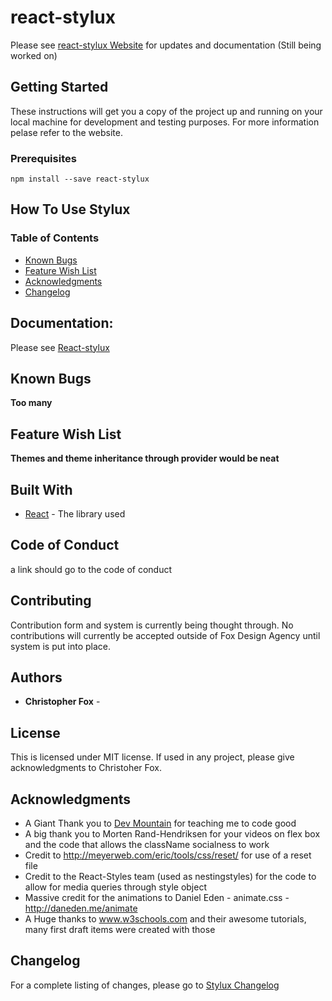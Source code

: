 # react-stylux

Please see [react-stylux Website](https://foxdesignagency.com/react-stylux) for updates and documentation (Still being worked on)

## Getting Started

These instructions will get you a copy of the project up and running on your local machine for development and testing purposes. For more information pelase refer to the website.

### Prerequisites

```
npm install --save react-stylux
```

## How To Use Stylux
### Table of Contents
- [Known Bugs](#known-bugs)
- [Feature Wish List](#feature-wish-list)
- [Acknowledgments](#acknowledgments)
- [Changelog](https://foxdesignagency.com/react-stylux/changelog)


## Documentation:

Please see [React-stylux](https://foxdesignagency.com/react-stylux/documentation)

## Known Bugs

**Too many**


## Feature Wish List

**Themes  and theme inheritance through provider would be neat** 


## Built With

* [React](http://www.reactjs.org) - The library used

## Code of Conduct

a link should go to the code of conduct

## Contributing

Contribution form and system is currently being thought through. No contributions will currently be accepted outside of Fox Design Agency until system is put into place.


## Authors

* **Christopher Fox** -

## License

This is licensed under MIT license. If used in any project, please give acknowledgments to Christoher Fox.


## Acknowledgments

* A Giant Thank you to [Dev Mountain](https://devmountain.com/) for teaching me to code good
* A big thank you to Morten Rand-Hendriksen for your videos on flex box and the code that allows the className socialness to work
* Credit to http://meyerweb.com/eric/tools/css/reset/  for use of a reset file
* Credit to the React-Styles team (used as nestingstyles) for the code to allow for media queries through style object
* Massive credit for the animations to Daniel Eden - animate.css - http://daneden.me/animate
* A Huge thanks to www.w3schools.com and their awesome tutorials, many first draft items were created with those

## Changelog
For a complete listing of changes, please go to [Stylux Changelog](https://foxdesignagency.com/react-stylux/changelog)